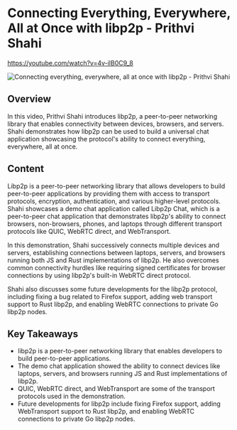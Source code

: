 # Connecting Everything, Everywhere, All at Once with libp2p - Prithvi Shahi

<https://youtube.com/watch?v=4v-iIB0C9_8>

![Connecting everything, everywhere, all at once with libp2p - Prithvi Shahi](/thing23/4v-iIB0C9_8.jpg)

## Overview

In this video, Prithvi Shahi introduces libp2p, a peer-to-peer networking library that enables connectivity between devices, browsers, and servers. Shahi demonstrates how libp2p can be used to build a universal chat application showcasing the protocol's ability to connect everything, everywhere, all at once.

## Content

Libp2p is a peer-to-peer networking library that allows developers to build peer-to-peer applications by providing them with access to transport protocols, encryption, authentication, and various higher-level protocols. Shahi showcases a demo chat application called Libp2p Chat, which is a peer-to-peer chat application that demonstrates libp2p's ability to connect browsers, non-browsers, phones, and laptops through different transport protocols like QUIC, WebRTC direct, and WebTransport.

In this demonstration, Shahi successively connects multiple devices and servers, establishing connections between laptops, servers, and browsers running both JS and Rust implementations of libp2p. He also overcomes common connectivity hurdles like requiring signed certificates for browser connections by using libp2p's built-in WebRTC direct protocol.

Shahi also discusses some future developments for the libp2p protocol, including fixing a bug related to Firefox support, adding web transport support to Rust libp2p, and enabling WebRTC connections to private Go libp2p nodes.

## Key Takeaways

- libp2p is a peer-to-peer networking library that enables developers to build peer-to-peer applications.
- The demo chat application showed the ability to connect devices like laptops, servers, and browsers running JS and Rust implementations of libp2p.
- QUIC, WebRTC direct, and WebTransport are some of the transport protocols used in the demonstration.
- Future developments for libp2p include fixing Firefox support, adding WebTransport support to Rust libp2p, and enabling WebRTC connections to private Go libp2p nodes.